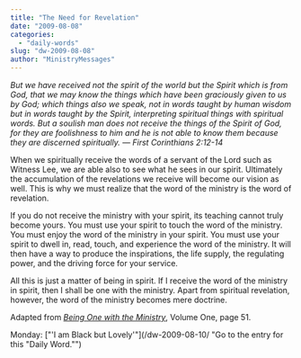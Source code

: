 ```yaml
---
title: "The Need for Revelation"
date: "2009-08-08"
categories: 
  - "daily-words"
slug: "dw-2009-08-08"
author: "MinistryMessages"
---
```


_But we have received not the spirit of the world but the Spirit which is from God, that we may know the things which have been graciously given to us by God; which things also we speak, not in words taught by human wisdom but in words taught by the Spirit, interpreting spiritual things with spiritual words. But a soulish man does not receive the things of the Spirit of God, for they are foolishness to him and he is not able to know them because they are discerned spiritually. — First Corinthians 2:12-14_

When we spiritually receive the words of a servant of the Lord such as Witness Lee, we are able also to see what he sees in our spirit. Ultimately the accumulation of the revelations we receive will become our vision as well. This is why we must realize that the word of the ministry is the word of revelation.

If you do not receive the ministry with your spirit, its teaching cannot truly become yours. You must use your spirit to touch the word of the ministry. You must enjoy the word of the ministry in your spirit. You must use your spirit to dwell in, read, touch, and experience the word of the ministry. It will then have a way to produce the inspirations, the life supply, the regulating power, and the driving force for your service.

All this is just a matter of being in spirit. If I receive the word of the ministry in spirit, then I shall be one with the ministry. Apart from spiritual revelation, however, the word of the ministry becomes mere doctrine.

Adapted from _[Being One with the Ministry](/book-one-with-the-ministry-vol-1/ "Go to the entry for this book.")_, Volume One, page 51.

Monday: ["'I am Black but Lovely'"](/dw-2009-08-10/ "Go to the entry for this "Daily Word."")
